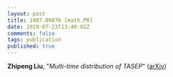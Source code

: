 ```yaml
---
layout: post
title: 1907.09876 [math.PR]
date: 2019-07-23T13:49:01Z
comments: false
tags: publication
published: true
---
```


<b>Zhipeng Liu</b>, "<i>Multi-time distribution of TASEP</i>" ([arXiv](http://arxiv.org/abs/1907.09876v1))

